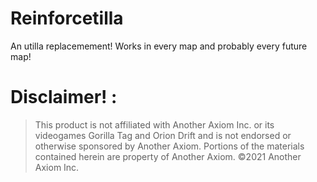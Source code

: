 # Reinforcetilla
An utilla replacemement! Works in every map and probably every future map! 

# Disclaimer! :
> This product is not affiliated with Another Axiom Inc. or its videogames Gorilla Tag and Orion Drift and is not endorsed or otherwise sponsored by Another Axiom. Portions of the materials contained herein are property of Another Axiom. ©2021 Another Axiom Inc.
